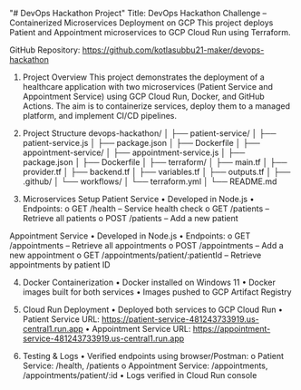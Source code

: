 "# DevOps Hackathon Project" 
Title: DevOps Hackathon Challenge – Containerized Microservices Deployment on GCP
This project deploys Patient and Appointment microservices to GCP Cloud Run using Terraform.
 
GitHub Repository: https://github.com/kotlasubbu21-maker/devops-hackathon

1. Project Overview
This project demonstrates the deployment of a healthcare application with two microservices (Patient Service and Appointment Service) using GCP Cloud Run, Docker, and GitHub Actions. The aim is to containerize services, deploy them to a managed platform, and implement CI/CD pipelines.
2. Project Structure
devops-hackathon/
│
├── patient-service/
│   ├── patient-service.js
│   ├── package.json
│   ├── Dockerfile
│
├── appointment-service/
│   ├── appointment-service.js
│   ├── package.json
│   ├── Dockerfile
│
├── terraform/
│   ├── main.tf
│   ├── provider.tf
│   ├── backend.tf
│   ├── variables.tf
│   ├── outputs.tf
│
├── .github/
│   └── workflows/
│       └── terraform.yml
│
└── README.md


3. Microservices Setup
Patient Service
• Developed in Node.js
• Endpoints:
o GET /health – Service health check
o GET /patients – Retrieve all patients
o POST /patients – Add a new patient


Appointment Service
• Developed in Node.js
• Endpoints:
o GET /appointments – Retrieve all appointments
o POST /appointments – Add a new appointment
o GET /appointments/patient/:patientId – Retrieve appointments by patient ID


4. Docker Containerization
• Docker installed on Windows 11
• Docker images built for both services
• Images pushed to GCP Artifact Registry


5. Cloud Run Deployment
• Deployed both services to GCP Cloud Run
• Patient Service URL: https://patient-service-481243733919.us-central1.run.app
• Appointment Service URL: https://appointment-service-481243733919.us-central1.run.app

6. Testing & Logs
• Verified endpoints using browser/Postman:
o Patient Service: /health, /patients
o Appointment Service: /appointments, /appointments/patient/:id
• Logs verified in Cloud Run console


